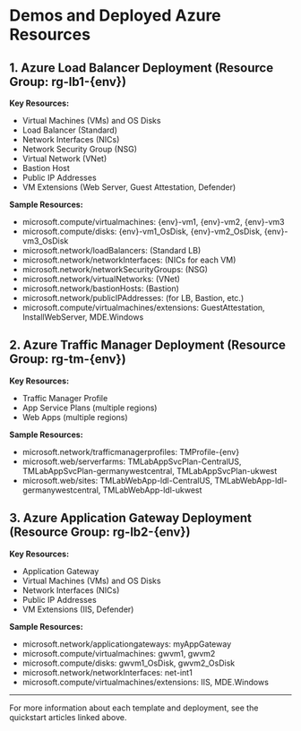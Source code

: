 # Demos and Deployed Azure Resources

## 1. Azure Load Balancer Deployment (Resource Group: rg-lb1-{env})

**Key Resources:**
- Virtual Machines (VMs) and OS Disks
- Load Balancer (Standard)
- Network Interfaces (NICs)
- Network Security Group (NSG)
- Virtual Network (VNet)
- Bastion Host
- Public IP Addresses
- VM Extensions (Web Server, Guest Attestation, Defender)

**Sample Resources:**
- microsoft.compute/virtualmachines: {env}-vm1, {env}-vm2, {env}-vm3
- microsoft.compute/disks: {env}-vm1_OsDisk, {env}-vm2_OsDisk, {env}-vm3_OsDisk
- microsoft.network/loadBalancers: (Standard LB)
- microsoft.network/networkInterfaces: (NICs for each VM)
- microsoft.network/networkSecurityGroups: (NSG)
- microsoft.network/virtualNetworks: (VNet)
- microsoft.network/bastionHosts: (Bastion)
- microsoft.network/publicIPAddresses: (for LB, Bastion, etc.)
- microsoft.compute/virtualmachines/extensions: GuestAttestation, InstallWebServer, MDE.Windows

## 2. Azure Traffic Manager Deployment (Resource Group: rg-tm-{env})
**Key Resources:**
- Traffic Manager Profile
- App Service Plans (multiple regions)
- Web Apps (multiple regions)

**Sample Resources:**
- microsoft.network/trafficmanagerprofiles: TMProfile-{env}
- microsoft.web/serverfarms: TMLabAppSvcPlan-CentralUS, TMLabAppSvcPlan-germanywestcentral, TMLabAppSvcPlan-ukwest
- microsoft.web/sites: TMLabWebApp-ldl-CentralUS, TMLabWebApp-ldl-germanywestcentral, TMLabWebApp-ldl-ukwest

## 3. Azure Application Gateway Deployment (Resource Group: rg-lb2-{env})
**Key Resources:**
- Application Gateway
- Virtual Machines (VMs) and OS Disks
- Network Interfaces (NICs)
- Public IP Addresses
- VM Extensions (IIS, Defender)

**Sample Resources:**
- microsoft.network/applicationgateways: myAppGateway
- microsoft.compute/virtualmachines: gwvm1, gwvm2
- microsoft.compute/disks: gwvm1_OsDisk, gwvm2_OsDisk
- microsoft.network/networkInterfaces: net-int1
- microsoft.compute/virtualmachines/extensions: IIS, MDE.Windows

---
For more information about each template and deployment, see the quickstart articles linked above.
